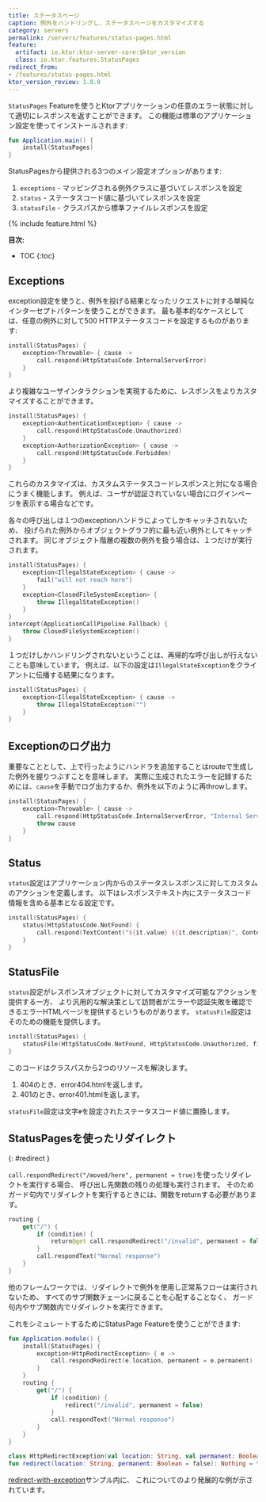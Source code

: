 ```yaml
---
title: ステータスページ
caption: 例外をハンドリングし、ステータスページをカスタマイズする
category: servers
permalink: /servers/features/status-pages.html
feature:
  artifact: io.ktor:ktor-server-core:$ktor_version
  class: io.ktor.features.StatusPages
redirect_from:
- /features/status-pages.html
ktor_version_review: 1.0.0
---
```


`StatusPages` Featureを使うとKtorアプリケーションの任意のエラー状態に対して適切にレスポンスを返すことができます。
この機能は標準のアプリケーション設定を使ってインストールされます:

```kotlin
fun Application.main() {
    install(StatusPages)
}
```

StatusPagesから提供される3つのメイン設定オプションがあります:

1. `exceptions` - マッピングされる例外クラスに基づいてレスポンスを設定
2. `status` - ステータスコード値に基づいてレスポンスを設定
3. `statusFile` - クラスパスから標準ファイルレスポンスを設定

{% include feature.html %}

**目次:**

* TOC
{:toc}

## Exceptions

exception設定を使うと、例外を投げる結果となったリクエストに対する単純なインターセプトパターンを使うことができます。
最も基本的なケースとしては、任意の例外に対して500 HTTPステータスコードを設定するものがあります:

```kotlin
install(StatusPages) {
    exception<Throwable> { cause ->
        call.respond(HttpStatusCode.InternalServerError)
    }
}
```

より複雑なユーザインタラクションを実現するために、レスポンスをよりカスタマイズすることができます。

```kotlin
install(StatusPages) {
    exception<AuthenticationException> { cause ->
        call.respond(HttpStatusCode.Unauthorized)
    }
    exception<AuthorizationException> { cause ->
        call.respond(HttpStatusCode.Forbidden)
    }
}
```

これらのカスタマイズは、カスタムステータスコードレスポンスと対になる場合にうまく機能します。
例えば、ユーザが認証されていない場合にログインページを表示する場合などです。

各々の呼び出しは１つのexceptionハンドラによってしかキャッチされないため、
投げられた例外からオブジェクトグラフ的に最も近い例外としてキャッチされます。
同じオブジェクト階層の複数の例外を扱う場合は、１つだけが実行されます。

```kotlin
install(StatusPages) {
    exception<IllegalStateException> { cause ->
        fail("will not reach here")
    }
    exception<ClosedFileSystemException> {
        throw IllegalStateException()
    }
}
intercept(ApplicationCallPipeline.Fallback) {
    throw ClosedFileSystemException()
}
```

１つだけしかハンドリングされないということは、再帰的な呼び出しが行えないことも意味しています。
例えば、以下の設定は`IllegalStateException`をクライアントに伝播する結果になります。

```kotlin
install(StatusPages) {
    exception<IllegalStateException> { cause ->
        throw IllegalStateException("")
    }
}
```

## Exceptionのログ出力

重要なこととして、上で行ったようにハンドラを追加することはrouteで生成した例外を握りつぶすことを意味します。
実際に生成されたエラーを記録するためには、`cause`を手動でログ出力するか、例外を以下のように再throwします。

```kotlin
install(StatusPages) {
    exception<Throwable> { cause ->
        call.respond(HttpStatusCode.InternalServerError, "Internal Server Error")
        throw cause
    }
}
```

## Status 

`status`設定はアプリケーション内からのステータスレスポンスに対してカスタムのアクションを定義します。
以下はレスポンステキスト内にステータスコード情報を含める基本となる設定です。

```kotlin
install(StatusPages) {
    status(HttpStatusCode.NotFound) {
        call.respond(TextContent("${it.value} ${it.description}", ContentType.Text.Plain.withCharset(Charsets.UTF_8), it))
    }
}
```

## StatusFile 

`status`設定がレスポンスオブジェクトに対してカスタマイズ可能なアクションを提供する一方、
より汎用的な解決策として訪問者がエラーや認証失敗を確認できるエラーHTMLページを提供するというものがあります。
`statusFile`設定はそのための機能を提供します。

```kotlin
install(StatusPages) {
    statusFile(HttpStatusCode.NotFound, HttpStatusCode.Unauthorized, filePattern = "error#.html")
}
```

このコードはクラスパスから2つのリソースを解決します。

1. 404のとき、error404.htmlを返します。
2. 401のとき、error401.htmlを返します。

`statusFile`設定は文字`#`を設定されたステータスコード値に置換します。

## StatusPagesを使ったリダイレクト
{: #redirect }

`call.respondRedirect("/moved/here", permanent = true)`を使ったリダイレクトを実行する場合、
呼び出し先関数の残りの処理も実行されます。
そのためガード句内でリダイレクトを実行するときには、関数をreturnする必要があります。

```kotlin
routing {
    get("/") {
        if (condition) {
            return@get call.respondRedirect("/invalid", permanent = false)
        }
        call.respondText("Normal response")
    }
}
```

他のフレームワークでは、リダイレクトで例外を使用し正常系フローは実行されないため、
すべてのサブ関数チェーンに戻ることを心配することなく、
ガード句内やサブ関数内でリダイレクトを実行できます。

これをシミュレートするためにStatusPage Featureを使うことができます:


```kotlin
fun Application.module() {
    install(StatusPages) {
        exception<HttpRedirectException> { e ->
            call.respondRedirect(e.location, permanent = e.permanent)
        }
    }
    routing {
        get("/") {
            if (condition) {
                redirect("/invalid", permanent = false)
            }
            call.respondText("Normal response")
        }
    }
}

class HttpRedirectException(val location: String, val permanent: Boolean = false) : RuntimeException()
fun redirect(location: String, permanent: Boolean = false): Nothing = throw HttpRedirectException(location, permanent)
```

[redirect-with-exception](/samples/other/redirect-with-exception.html)サンプル内に、
これについてのより発展的な例が示されています。
